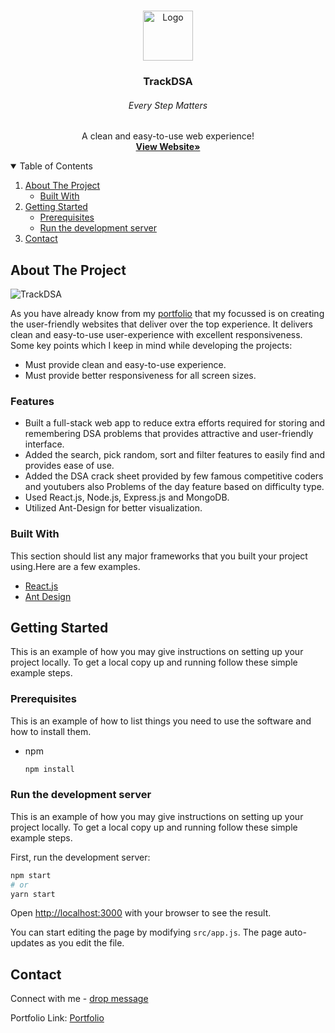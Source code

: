 <br />
<p align="center">
    <img src="https://res.cloudinary.com/mayur28/image/upload/v1678708247/trackdsa-high-resolution-logo-color-on-transparent-background_vayuy2.png" alt="Logo" width="80" height="80">
  <h3 align="center">TrackDSA</h3>
  <h6 align="center">Every Step Matters</h6>
  <p align="center">
   A clean and easy-to-use web experience!
    <br />
    <a href="https://trackdsa.in/"><strong>View Website»</strong></a>
    <br />
  </p>
</p>

<details open="open">
  <summary>Table of Contents</summary>
  <ol>
    <li>
      <a href="#about-the-project">About The Project</a>
      <ul>
        <li><a href="#built-with">Built With</a></li>
      </ul>
    </li>
    <li>
      <a href="#getting-started">Getting Started</a>
      <ul>
        <li><a href="#prerequisites">Prerequisites</a></li>
        <li><a href="#run-the-development-server">Run the development server</a></li>
      </ul>
    </li>
    <li><a href="#contact">Contact</a></li>
  </ol>
</details>

## About The Project

![TrackDSA](https://res.cloudinary.com/mayur28/image/upload/v1640238599/trackDSAresponsive_n5cm7v.png)

As you have already know from my [portfolio](https://www.mayuragarwal.in/) that my focussed is on creating the user-friendly websites that deliver over the top experience. It delivers clean and easy-to-use user-experience with excellent responsiveness. Some key points which I keep in mind while developing the projects:

- Must provide clean and easy-to-use experience.
- Must provide better responsiveness for all screen sizes.

### Features

- Built a full-stack web app to reduce extra efforts required for storing and remembering DSA problems that provides attractive and user-friendly interface.
- Added the search, pick random, sort and filter features to easily find and provides ease of use.
- Added the DSA crack sheet provided by few famous competitive coders and youtubers also Problems of the day feature based on difficulty type.
- Used React.js, Node.js, Express.js and MongoDB.
- Utilized Ant-Design for better visualization.

### Built With

This section should list any major frameworks that you built your project using.Here are a few examples.

- [React.js](https://reactjs.org/)
- [Ant Design](https://ant.design/)

## Getting Started

This is an example of how you may give instructions on setting up your project locally.
To get a local copy up and running follow these simple example steps.

### Prerequisites

This is an example of how to list things you need to use the software and how to install them.

- npm
  ```sh
  npm install
  ```

### Run the development server

This is an example of how you may give instructions on setting up your project locally.
To get a local copy up and running follow these simple example steps.

First, run the development server:

```bash
npm start
# or
yarn start
```

Open [http://localhost:3000](http://localhost:3000) with your browser to see the result.

You can start editing the page by modifying `src/app.js`. The page auto-updates as you edit the file.

## Contact

Connect with me - [drop message](https://trackdsa.in/contact)

Portfolio Link: [Portfolio](https://www.mayuragarwal.in/)
